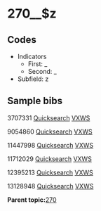 # 270\_\_$z

## Codes

-   Indicators
    -   First: \_
    -   Second: \_
-   Subfield: z

## Sample bibs

3707331 [Quicksearch](https://search.library.yale.edu/catalog/3707331) [VXWS](http://prodorbis.library.yale.edu:7014/vxws/GetHoldingsService?bibId=3707331)

9054860 [Quicksearch](https://search.library.yale.edu/catalog/9054860) [VXWS](http://prodorbis.library.yale.edu:7014/vxws/GetHoldingsService?bibId=9054860)

11447998 [Quicksearch](https://search.library.yale.edu/catalog/11447998) [VXWS](http://prodorbis.library.yale.edu:7014/vxws/GetHoldingsService?bibId=11447998)

11712029 [Quicksearch](https://search.library.yale.edu/catalog/11712029) [VXWS](http://prodorbis.library.yale.edu:7014/vxws/GetHoldingsService?bibId=11712029)

12395213 [Quicksearch](https://search.library.yale.edu/catalog/12395213) [VXWS](http://prodorbis.library.yale.edu:7014/vxws/GetHoldingsService?bibId=12395213)

13128948 [Quicksearch](https://search.library.yale.edu/catalog/13128948) [VXWS](http://prodorbis.library.yale.edu:7014/vxws/GetHoldingsService?bibId=13128948)

**Parent topic:**[270](../../tags/270/270.md)

